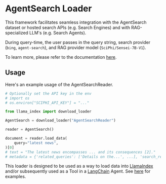 # AgentSearch Loader

This framework facilitates seamless integration with the AgentSearch dataset or hosted search APIs (e.g. Search Engines) and with RAG-specialized LLM's (e.g. Search Agents).

During query-time, the user passes in the query string, search provider (`bing`, `agent-search`), and RAG provider model (`SciPhi/Sensei-7B-V1`).

To learn more, please refer to the documentation [here](https://agent-search.readthedocs.io/en/latest/).

## Usage

Here's an example usage of the AgentSearchReader.

```python
# Optionally set the API key in the env
# import os
# os.environ["SCIPHI_API_KEY"] = "..."

from llama_index import download_loader

AgentSearch = download_loader("AgentSearchReader")

reader = AgentSearch()

document = reader.load_data(
    query="latest news",
)[0]
# text = "The latest news encompasses ... and its consequences [2]."
# metadata = {'related_queries': ['Details on the...', ...], 'search_results' : [...]}
```

This loader is designed to be used as a way to load data into [LlamaIndex](https://github.com/run-llama/llama_index/tree/main/llama_index) and/or subsequently used as a Tool in a [LangChain](https://github.com/hwchase17/langchain) Agent. See [here](https://github.com/emptycrown/llama-hub/tree/main) for examples.
